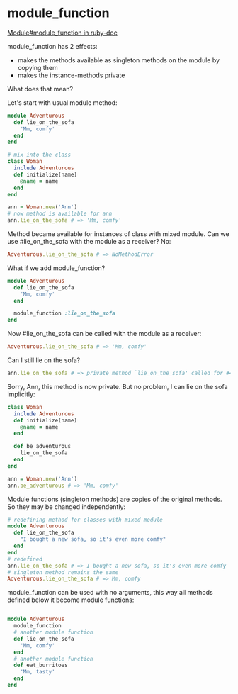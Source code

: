 # module_function
[Module#module_function in ruby-doc](http://ruby-doc.org/core-2.4.0/Module.html#method-i-module_function)

module_function has 2 effects:
- makes the methods available as singleton methods on the module by copying them
- makes the instance-methods private

What does that mean?

Let's start with usual module method:

```ruby
module Adventurous
  def lie_on_the_sofa
    'Mm, comfy'
  end
end

# mix into the class
class Woman
  include Adventurous
  def initialize(name)
    @name = name
  end
end

ann = Woman.new('Ann')
# now method is available for ann
ann.lie_on_the_sofa # => 'Mm, comfy'
```

Method became available for instances of class with mixed module.
Can we use #lie_on_the_sofa with the module as a receiver? No:

```ruby
Adventurous.lie_on_the_sofa # => NoMethodError
```

What if we add module_function?

```ruby
module Adventurous
  def lie_on_the_sofa
    'Mm, comfy'
  end

  module_function :lie_on_the_sofa
end
```

Now #lie_on_the_sofa can be called with the module as a receiver:

```ruby
Adventurous.lie_on_the_sofa # => 'Mm, comfy'
```

Can I still lie on the sofa?
```ruby
ann.lie_on_the_sofa # => private method `lie_on_the_sofa' called for #<Woman:0x005647743da830 @name="Ann"> (NoMethodError)
```

Sorry, Ann, this method is now private.
But no problem, I can lie on the sofa implicitly:
```ruby
class Woman
  include Adventurous
  def initialize(name)
    @name = name
  end

  def be_adventurous
    lie_on_the_sofa
  end
end

ann = Woman.new('Ann')
ann.be_adventurous # => 'Mm, comfy'
```

Module functions (singleton methods) are copies of the original methods. So they may be changed independently:

```ruby
# redefining method for classes with mixed module
module Adventurous
  def lie_on_the_sofa
    "I bought a new sofa, so it's even more comfy"
  end
end
# redefined
ann.lie_on_the_sofa # => I bought a new sofa, so it's even more comfy
# singleton method remains the same
Adventurous.lie_on_the_sofa # => Mm, comfy
```

module_function can be used with no arguments, this way all methods defined below it become module functions:
```ruby

module Adventurous
  module_function
  # another module function
  def lie_on_the_sofa
    'Mm, comfy'
  end
  # another module function
  def eat_burritoes
    'Mm, tasty'
  end
end

```

